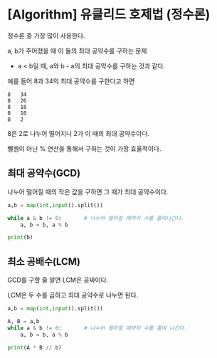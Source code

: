 # [Algorithm] 유클리드 호제법 (정수론)

정수론 중 가장 많이 사용한다.

a, b가 주어졌을 때 이 둘의 최대 공약수를 구하는 문제

- a < b일 때, a와 b - a의 최대 공약수를 구하는 것과 같다.

예를 들어 8과 34의 최대 공약수를 구한다고 하면

```
8	34
8	26
8	18
8	10
8	2
```

8은 2로 나누어 떨어지니 2가 이 때의 최대 공약수이다.

뺄셈이 아닌 % 연산을 통해서 구하는 것이 가장 효율적이다.



## 최대 공약수(GCD)

나누어 떨어질 때의 작은 값을 구하면 그 때가 최대 공약수이다.

```python
a,b = map(int,input().split())

while a & b != 0:		# 나누어 떨어질 때까지 수를 줄여나간다.
    a, b = b, a % b

print(b)
```



## 최소 공배수(LCM)

GCD를 구할 줄 알면 LCM은 공짜이다.

LCM은 두 수를 곱하고 최대 공약수로 나누면 된다.

```python
a,b = map(int,input().split())

A, B = a,b
while a & b != 0:		# 나누어 떨어질 때까지 수를 줄여 나간다.
    a, b = b, a % b

print(A * B // b)
```


